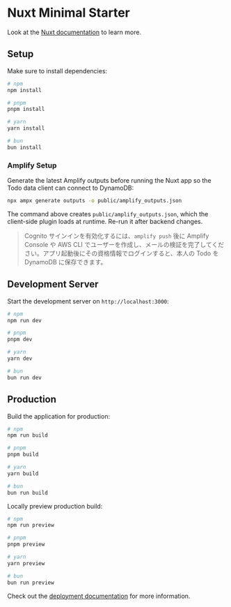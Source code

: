 # Nuxt Minimal Starter

Look at the [Nuxt documentation](https://nuxt.com/docs/getting-started/introduction) to learn more.

## Setup

Make sure to install dependencies:

```bash
# npm
npm install

# pnpm
pnpm install

# yarn
yarn install

# bun
bun install
```

### Amplify Setup

Generate the latest Amplify outputs before running the Nuxt app so the Todo data client can connect to DynamoDB:

```bash
npx ampx generate outputs -o public/amplify_outputs.json
```

The command above creates `public/amplify_outputs.json`, which the client-side plugin loads at runtime. Re-run it after backend changes.

> Cognito サインインを有効化するには、`amplify push` 後に Amplify Console や AWS CLI でユーザーを作成し、メールの検証を完了してください。アプリ起動後にその資格情報でログインすると、本人の Todo を DynamoDB に保存できます。

## Development Server

Start the development server on `http://localhost:3000`:

```bash
# npm
npm run dev

# pnpm
pnpm dev

# yarn
yarn dev

# bun
bun run dev
```

## Production

Build the application for production:

```bash
# npm
npm run build

# pnpm
pnpm build

# yarn
yarn build

# bun
bun run build
```

Locally preview production build:

```bash
# npm
npm run preview

# pnpm
pnpm preview

# yarn
yarn preview

# bun
bun run preview
```

Check out the [deployment documentation](https://nuxt.com/docs/getting-started/deployment) for more information.
